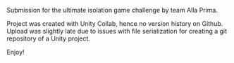 Submission for the ultimate isolation game challenge by team Alla Prima.



Project was created with Unity Collab, hence no version history on Github. Upload was slightly late due to issues with file serialization for creating a git repository of a Unity project.



Enjoy!